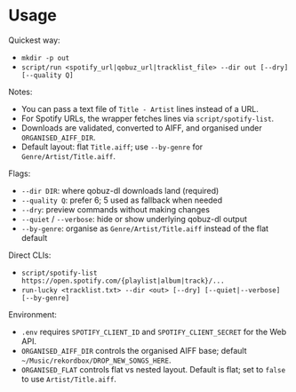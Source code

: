 # Usage

Quickest way:

- `mkdir -p out`
- `script/run <spotify_url|qobuz_url|tracklist_file> --dir out [--dry] [--quality Q]`

Notes:

- You can pass a text file of `Title - Artist` lines instead of a URL.
- For Spotify URLs, the wrapper fetches lines via `script/spotify-list`.
- Downloads are validated, converted to AIFF, and organised under `ORGANISED_AIFF_DIR`.
- Default layout: flat `Title.aiff`; use `--by-genre` for `Genre/Artist/Title.aiff`.

Flags:

- `--dir DIR`: where qobuz-dl downloads land (required)
- `--quality Q`: prefer 6; 5 used as fallback when needed
- `--dry`: preview commands without making changes
- `--quiet` / `--verbose`: hide or show underlying qobuz-dl output
- `--by-genre`: organise as `Genre/Artist/Title.aiff` instead of the flat default

Direct CLIs:

- `script/spotify-list https://open.spotify.com/{playlist|album|track}/...`
- `run-lucky <tracklist.txt> --dir <out> [--dry] [--quiet|--verbose] [--by-genre]`

Environment:

- `.env` requires `SPOTIFY_CLIENT_ID` and `SPOTIFY_CLIENT_SECRET` for the Web API.
- `ORGANISED_AIFF_DIR` controls the organised AIFF base; default `~/Music/rekordbox/DROP_NEW_SONGS_HERE`.
- `ORGANISED_FLAT` controls flat vs nested layout. Default is flat; set to `false` to use `Artist/Title.aiff`.
